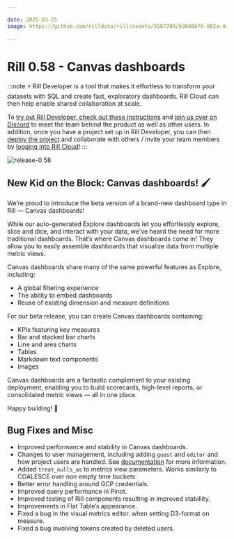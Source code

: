 ```yaml
---

date: 2025-03-25
image: https://github.com/rilldata/rill/assets/5587788/b30486f6-002a-445d-8a1b-955b6ec0066d

---
```


# Rill 0.58 - Canvas dashboards

:::note
⚡ Rill Developer is a tool that makes it effortless to transform your datasets with SQL and create fast, exploratory dashboards. Rill Cloud can then help enable shared collaboration at scale.

To [try out Rill Developer, check out these instructions](/home/install) and [join us over on Discord](https://discord.gg/TatjVY32) to meet the team behind the product as well as other users. In addition, once you have a project set up in Rill Developer, you can then [deploy the project](/deploy/deploy-dashboard) and collaborate with others / invite your team members by [logging into Rill Cloud](https://ui.rilldata.com)!
:::

![release-0 58](<https://cdn.rilldata.com/docs/release-notes/release-058.gif>)

## New Kid on the Block: Canvas dashboards! 🖌️
We’re proud to introduce the beta version of a brand-new dashboard type in Rill — Canvas dashboards!

While our auto-generated Explore dashboards let you effortlessly explore, slice and dice, and interact with your data, we've heard the need for more traditional dashboards. That’s where Canvas dashboards come in! They allow you to easily assemble dashboards that visualize data from multiple metric views.

Canvas dashboards share many of the same powerful features as Explore, including:
- A global filtering experience
- The ability to embed dashboards
- Reuse of existing dimension and measure definitions

For our beta release, you can create Canvas dashboards containing:
- KPIs featuring key measures
- Bar and stacked bar charts
- Line and area charts
- Tables
- Markdown text components
- Images

Canvas dashboards are a fantastic complement to your existing deployment, enabling you to build scorecards, high-level reports, or consolidated metric views — all in one place.

Happy building! :rocket:

## Bug Fixes and Misc
- Improved performance and stability in Canvas dashboards.
- Changes to user management, including adding `guest` and `editor` and how project users are handled. See [documentation](/manage/user-management) for more information.
- Added `treat_nulls_as` to metrics view parameters. Works similarly to COALESCE over non empty time buckets.
- Better error handling around GCP credentials.
- Improved query performance in Pinot.
- Improved testing of Rill components resulting in improved stabillity.
- Improvements in Flat Table’s appearance.
- Fixed a bug in the visual metrics editor. when setting D3-format on measure. 
- Fixed a bug involving tokens created by deleted users.
